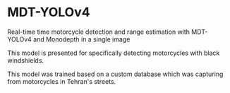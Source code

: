 # MDT-YOLOv4
Real-time time motorcycle detection and range estimation with MDT-YOLOv4 and Monodepth in a single image 

This model is presented for specifically detecting motorcycles with black windshields.

This model was trained based on a custom database which was capturing from motorcycles in Tehran's streets.
